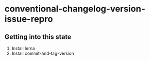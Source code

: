 # conventional-changelog-version-issue-repro

## Getting into this state

1. Install lerna
2. Install commit-and-tag-version